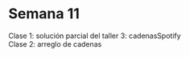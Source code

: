 # Semana 11
Clase 1: solución parcial del taller 3: cadenasSpotify </br>
Clase 2: arreglo de cadenas </br>

